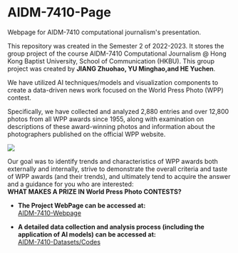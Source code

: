 # AIDM-7410-Page
Webpage for AIDM-7410 computational journalism's presentation.


This repository was created in the Semester 2 of 2022-2023. It stores the group project of the course AIDM-7410 Computational Journalism @ Hong Kong Baptist University, School of Communication (HKBU). This group project was created by <b>JIANG Zhuohao, YU Minghao,and HE Yuchen</b>.


We have utilized AI techniques/models and visualization components to create a data-driven news work focused on the World Press Photo (WPP) contest.

Specifically, we have collected and analyzed 2,880 entries and over 12,800 photos from all WPP awards since 1955, along with examination on descriptions of these award-winning photos and information about the photographers published on the official WPP website. 

<img src="illustrations//0001.png" style="max-width: 50%; height: auto;">

Our goal was to identify trends and characteristics of WPP awards both externally and internally, strive to demonstrate the overall criteria and taste of WPP awards (and their trends), and ultimately tend to acquire the answer and a guidance for you who are interested: <br><b>WHAT MAKES A PRIZE IN World Press Photo CONTESTS?</b>

- <b>The Project WebPage can be accessed at:</b><br>
[AIDM-7410-Webpage](https://antiwarp2000.github.io/AIDM-7410-PAGE/)

- <b>A detailed data collection and analysis process (including the application of AI models) can be accessed at:</b><br>
[AIDM-7410-Datasets/Codes](https://github.com/antiwarp2000/AIDM-7410-Datasets-and-Codes)

